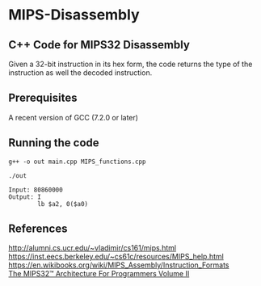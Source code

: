 # MIPS-Disassembly
## C++ Code for MIPS32 Disassembly
Given a 32-bit instruction in its hex form, the code returns the type of the instruction
as well the decoded instruction.<br>

## Prerequisites
A recent version of GCC (7.2.0 or later)

## Running the code
```
g++ -o out main.cpp MIPS_functions.cpp
```
```
./out
```
```
Input: 80860000
Output: I 
        lb $a2, 0($a0)
```
## References
http://alumni.cs.ucr.edu/~vladimir/cs161/mips.html<br>
https://inst.eecs.berkeley.edu/~cs61c/resources/MIPS_help.html<br>
https://en.wikibooks.org/wiki/MIPS_Assembly/Instruction_Formats<br>
[The MIPS32™ Architecture For Programmers Volume II](https://www.cs.cornell.edu/courses/cs3410/2008fa/MIPS_Vol2.pdf)<br>

